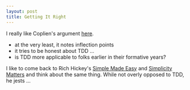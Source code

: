 ```yaml
---
layout: post
title: Getting It Right
---
```


I really like Coplien's argument [here](https://www.youtube.com/watch?v=KtHQGs3zFAM).

- at the very least, it notes inflection points
- it tries to be honest about TDD &hellip;
- is TDD more applicable to folks earlier in their formative years?

I like to come back to Rich Hickey's [Simple Made Easy](http://www.infoq.com/presentations/Simple-Made-Easy) and [Simplicity Matters](https://www.youtube.com/watch?v=rI8tNMsozo0) and think about the same thing. While not overly opposed to TDD, he jests &hellip;